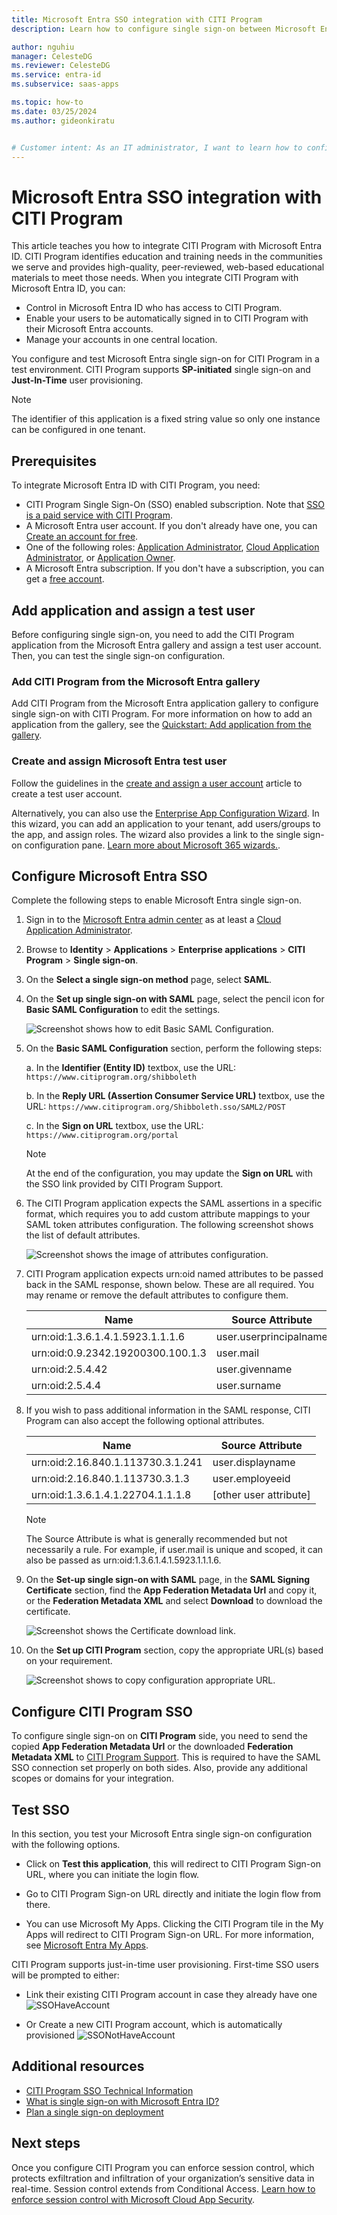 ```yaml
---
title: Microsoft Entra SSO integration with CITI Program
description: Learn how to configure single sign-on between Microsoft Entra ID and CITI Program.

author: nguhiu
manager: CelesteDG
ms.reviewer: CelesteDG
ms.service: entra-id
ms.subservice: saas-apps

ms.topic: how-to
ms.date: 03/25/2024
ms.author: gideonkiratu


# Customer intent: As an IT administrator, I want to learn how to configure single sign-on between Microsoft Entra ID and CITI Program so that I can control who has access to CITI Program, enable automatic sign-in with Microsoft Entra accounts, and manage my accounts in one central location.
---
```


# Microsoft Entra SSO integration with CITI Program

This article teaches you how to integrate CITI Program with Microsoft Entra ID. CITI Program identifies education and training needs in the communities we serve and provides high-quality, peer-reviewed, web-based educational materials to meet those needs. When you integrate CITI Program with Microsoft Entra ID, you can:	

* Control in Microsoft Entra ID who has access to CITI Program.
* Enable your users to be automatically signed in to CITI Program with their Microsoft Entra accounts.
* Manage your accounts in one central location.

You configure and test Microsoft Entra single sign-on for CITI Program in a test environment. CITI Program supports **SP-initiated** single sign-on and **Just-In-Time** user provisioning.

> [!NOTE]
> The identifier of this application is a fixed string value so only one instance can be configured in one tenant.

## Prerequisites

To integrate Microsoft Entra ID with CITI Program, you need:

* CITI Program Single Sign-On (SSO) enabled subscription. Note that [SSO is a paid service with CITI Program](https://support.citiprogram.org/s/article/single-sign-on-sso-and-shibboleth-technical-specs#General).
* A Microsoft Entra user account. If you don't already have one, you can [Create an account for free](https://azure.microsoft.com/free/?WT.mc_id=A261C142F).
* One of the following roles: [Application Administrator](/entra/identity/role-based-access-control/permissions-reference#application-administrator), [Cloud Application Administrator](/entra/identity/role-based-access-control/permissions-reference#cloud-application-administrator), or [Application Owner](/entra/fundamentals/users-default-permissions#owned-enterprise-applications).
* A Microsoft Entra subscription. If you don't have a subscription, you can get a [free account](https://azure.microsoft.com/free/).

## Add application and assign a test user

Before configuring single sign-on, you need to add the CITI Program application from the Microsoft Entra gallery and assign a test user account. Then, you can test the single sign-on configuration.

<a name='add-citi-program-from-the-azure-ad-gallery'></a>

### Add CITI Program from the Microsoft Entra gallery

Add CITI Program from the Microsoft Entra application gallery to configure single sign-on with CITI Program. For more information on how to add an application from the gallery, see the [Quickstart: Add application from the gallery](~/identity/enterprise-apps/add-application-portal.md).

<a name='create-and-assign-azure-ad-test-user'></a>

### Create and assign Microsoft Entra test user

Follow the guidelines in the [create and assign a user account](~/identity/enterprise-apps/add-application-portal-assign-users.md) article to create a test user account.

Alternatively, you can also use the [Enterprise App Configuration Wizard](https://portal.office.com/AdminPortal/home?Q=Docs#/azureadappintegration). In this wizard, you can add an application to your tenant, add users/groups to the app, and assign roles. The wizard also provides a link to the single sign-on configuration pane. [Learn more about Microsoft 365 wizards.](/microsoft-365/admin/misc/azure-ad-setup-guides). 

<a name='configure-azure-ad-sso'></a>

## Configure Microsoft Entra SSO

Complete the following steps to enable Microsoft Entra single sign-on.

1. Sign in to the [Microsoft Entra admin center](https://entra.microsoft.com) as at least a [Cloud Application Administrator](~/identity/role-based-access-control/permissions-reference.md#cloud-application-administrator).
1. Browse to **Identity** > **Applications** > **Enterprise applications** > **CITI Program** > **Single sign-on**.
1. On the **Select a single sign-on method** page, select **SAML**.
1. On the **Set up single sign-on with SAML** page, select the pencil icon for **Basic SAML Configuration** to edit the settings.

   ![Screenshot shows how to edit Basic SAML Configuration.](common/edit-urls.png "Basic Configuration")

1. On the **Basic SAML Configuration** section, perform the following steps:

	a. In the **Identifier (Entity ID)** textbox, use the URL:
	`https://www.citiprogram.org/shibboleth`

	b. In the **Reply URL (Assertion Consumer Service URL)** textbox, use the URL:
	`https://www.citiprogram.org/Shibboleth.sso/SAML2/POST`

	c. In the **Sign on URL** textbox, use the URL:
	`https://www.citiprogram.org/portal`

	> [!NOTE]
	> At the end of the configuration, you may update the **Sign on URL** with the SSO link provided by CITI Program Support.

1. The CITI Program application expects the SAML assertions in a specific format, which requires you to add custom attribute mappings to your SAML token attributes configuration. The following screenshot shows the list of default attributes.

	![Screenshot shows the image of attributes configuration.](common/default-attributes.png "Default Attributes")

1. CITI Program application expects urn:oid named attributes to be passed back in the SAML response, shown below. These are all required. You may rename or remove the default attributes to configure them.

	| Name |  Source Attribute|
	| ---------------|  --------- |
	| urn:oid:1.3.6.1.4.1.5923.1.1.1.6 | user.userprincipalname |
	| urn:oid:0.9.2342.19200300.100.1.3 | user.mail |
	| urn:oid:2.5.4.42 | user.givenname |
	| urn:oid:2.5.4.4 | user.surname |

1. If you wish to pass additional information in the SAML response, CITI Program can also accept the following optional attributes.

	| Name |  Source Attribute|
	| ---------------|  --------- |
	| urn:oid:2.16.840.1.113730.3.1.241 | user.displayname |
	| urn:oid:2.16.840.1.113730.3.1.3 | user.employeeid |
	| urn:oid:1.3.6.1.4.1.22704.1.1.1.8 | [other user attribute] |
	> [!NOTE]
	> The Source Attribute is what is generally recommended but not necessarily a rule. For example, if user.mail is unique and scoped, it can also be passed as urn:oid:1.3.6.1.4.1.5923.1.1.1.6.

1. On the **Set-up single sign-on with SAML** page, in the **SAML Signing Certificate** section, find the **App Federation Metadata Url** and copy it, or the **Federation Metadata XML** and select **Download** to download the certificate.

    ![Screenshot shows the Certificate download link.](common/metadataxml.png "Certificate")

1. On the **Set up CITI Program** section, copy the appropriate URL(s) based on your requirement.

	![Screenshot shows to copy configuration appropriate URL.](common/copy-configuration-urls.png "Metadata")

## Configure CITI Program SSO

To configure single sign-on on **CITI Program** side, you need to send the copied **App Federation Metadata Url** or the downloaded **Federation Metadata XML** to [CITI Program Support](mailto:shibboleth@citiprogram.org). This is required to have the SAML SSO connection set properly on both sides. Also, provide any additional scopes or domains for your integration.

## Test SSO 

In this section, you test your Microsoft Entra single sign-on configuration with the following options. 

* Click on **Test this application**, this will redirect to CITI Program Sign-on URL, where you can initiate the login flow. 

* Go to CITI Program Sign-on URL directly and initiate the login flow from there.

* You can use Microsoft My Apps. Clicking the CITI Program tile in the My Apps will redirect to CITI Program Sign-on URL. For more information, see [Microsoft Entra My Apps](/azure/active-directory/manage-apps/end-user-experiences#azure-ad-my-apps).

CITI Program supports just-in-time user provisioning. First-time SSO users will be prompted to either: 

* Link their existing CITI Program account in case they already have one
![SSOHaveAccount](https://user-images.githubusercontent.com/46728557/228357500-a74489c7-8c5f-4cbe-ad47-9757d3d9fbe6.PNG "Link existing CITI Program account")

* Or Create a new CITI Program account, which is automatically provisioned
![SSONotHaveAccount](https://user-images.githubusercontent.com/46728557/228357503-f4eba4bb-f3fa-43e9-a98a-f0da87074eeb.PNG "Provision new CITI Program account")

## Additional resources

* [CITI Program SSO Technical Information](https://support.citiprogram.org/s/article/single-sign-on-sso-and-shibboleth-technical-specs#EntityInformation)
* [What is single sign-on with Microsoft Entra ID?](~/identity/enterprise-apps/what-is-single-sign-on.md)
* [Plan a single sign-on deployment](~/identity/enterprise-apps/plan-sso-deployment.md)

## Next steps

Once you configure CITI Program you can enforce session control, which protects exfiltration and infiltration of your organization’s sensitive data in real-time. Session control extends from Conditional Access. [Learn how to enforce session control with Microsoft Cloud App Security](/cloud-app-security/proxy-deployment-aad).